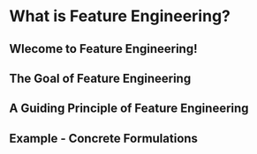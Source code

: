 # What is Feature Engineering?

## Wlecome to Feature Engineering!


## The Goal of Feature Engineering



## A Guiding Principle of Feature Engineering



## Example - Concrete Formulations
